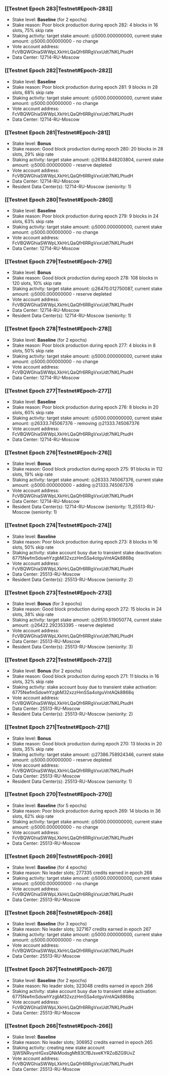 ### [[Testnet Epoch 283|Testnet#Epoch-283]]
* Stake level: **Baseline** (for 2 epochs)
* Stake reason: Poor block production during epoch 282: 4 blocks in 16 slots, 75% skip rate
* Staking activity: target stake amount: ◎5000.000000000, current stake amount: ◎5000.000000000 - no change
* Vote account address: FcVBQWGhiaSWWpLXkHrLQaQfr6RRgVxxUdt7NKLPtudH
* Data Center: 12714-RU-Moscow
### [[Testnet Epoch 282|Testnet#Epoch-282]]
* Stake level: **Baseline**
* Stake reason: Poor block production during epoch 281: 9 blocks in 28 slots, 68% skip rate
* Staking activity: target stake amount: ◎5000.000000000, current stake amount: ◎5000.000000000 - no change
* Vote account address: FcVBQWGhiaSWWpLXkHrLQaQfr6RRgVxxUdt7NKLPtudH
* Data Center: 12714-RU-Moscow
### [[Testnet Epoch 281|Testnet#Epoch-281]]
* Stake level: **Bonus**
* Stake reason: Good block production during epoch 280: 20 blocks in 28 slots, 29% skip rate
* Staking activity: target stake amount: ◎26184.848203804, current stake amount: ◎5000.000000000 - reserve depleted
* Vote account address: FcVBQWGhiaSWWpLXkHrLQaQfr6RRgVxxUdt7NKLPtudH
* Data Center: 12714-RU-Moscow
* Resident Data Center(s): 12714-RU-Moscow (seniority: 1)
### [[Testnet Epoch 280|Testnet#Epoch-280]]
* Stake level: **Baseline**
* Stake reason: Poor block production during epoch 279: 9 blocks in 24 slots, 63% skip rate
* Staking activity: target stake amount: ◎5000.000000000, current stake amount: ◎5000.000000000 - no change
* Vote account address: FcVBQWGhiaSWWpLXkHrLQaQfr6RRgVxxUdt7NKLPtudH
* Data Center: 12714-RU-Moscow
### [[Testnet Epoch 279|Testnet#Epoch-279]]
* Stake level: **Bonus**
* Stake reason: Good block production during epoch 278: 108 blocks in 120 slots, 10% skip rate
* Staking activity: target stake amount: ◎26470.012750087, current stake amount: ◎5000.000000000 - reserve depleted
* Vote account address: FcVBQWGhiaSWWpLXkHrLQaQfr6RRgVxxUdt7NKLPtudH
* Data Center: 12714-RU-Moscow
* Resident Data Center(s): 12714-RU-Moscow (seniority: 1)
### [[Testnet Epoch 278|Testnet#Epoch-278]]
* Stake level: **Baseline** (for 2 epochs)
* Stake reason: Poor block production during epoch 277: 4 blocks in 8 slots, 50% skip rate
* Staking activity: target stake amount: ◎5000.000000000, current stake amount: ◎5000.000000000 - no change
* Vote account address: FcVBQWGhiaSWWpLXkHrLQaQfr6RRgVxxUdt7NKLPtudH
* Data Center: 12714-RU-Moscow
### [[Testnet Epoch 277|Testnet#Epoch-277]]
* Stake level: **Baseline**
* Stake reason: Poor block production during epoch 276: 8 blocks in 20 slots, 60% skip rate
* Staking activity: target stake amount: ◎5000.000000000, current stake amount: ◎26333.745067376 - removing ◎21333.745067376
* Vote account address: FcVBQWGhiaSWWpLXkHrLQaQfr6RRgVxxUdt7NKLPtudH
* Data Center: 12714-RU-Moscow
### [[Testnet Epoch 276|Testnet#Epoch-276]]
* Stake level: **Bonus**
* Stake reason: Good block production during epoch 275: 91 blocks in 112 slots, 19% skip rate
* Staking activity: target stake amount: ◎26333.745067376, current stake amount: ◎5000.000000000 - adding ◎21333.745067376
* Vote account address: FcVBQWGhiaSWWpLXkHrLQaQfr6RRgVxxUdt7NKLPtudH
* Data Center: 12714-RU-Moscow
* Resident Data Center(s): 12714-RU-Moscow (seniority: 1),25513-RU-Moscow (seniority: 1)
### [[Testnet Epoch 274|Testnet#Epoch-274]]
* Stake level: **Baseline**
* Stake reason: Poor block production during epoch 273: 8 blocks in 16 slots, 50% skip rate
* Staking activity: stake account busy due to transient stake deactivation: 6775NwfmSdswhYzgbM32xzzHmSSa4otguVntAQk8868q
* Vote account address: FcVBQWGhiaSWWpLXkHrLQaQfr6RRgVxxUdt7NKLPtudH
* Data Center: 25513-RU-Moscow
* Resident Data Center(s): 25513-RU-Moscow (seniority: 2)
### [[Testnet Epoch 273|Testnet#Epoch-273]]
* Stake level: **Bonus** (for 3 epochs)
* Stake reason: Good block production during epoch 272: 15 blocks in 24 slots, 38% skip rate
* Staking activity: target stake amount: ◎26510.519050774, current stake amount: ◎26422.292353395 - reserve depleted
* Vote account address: FcVBQWGhiaSWWpLXkHrLQaQfr6RRgVxxUdt7NKLPtudH
* Data Center: 25513-RU-Moscow
* Resident Data Center(s): 25513-RU-Moscow (seniority: 3)
### [[Testnet Epoch 272|Testnet#Epoch-272]]
* Stake level: **Bonus** (for 2 epochs)
* Stake reason: Good block production during epoch 271: 11 blocks in 16 slots, 32% skip rate
* Staking activity: stake account busy due to transient stake activation: 6775NwfmSdswhYzgbM32xzzHmSSa4otguVntAQk8868q
* Vote account address: FcVBQWGhiaSWWpLXkHrLQaQfr6RRgVxxUdt7NKLPtudH
* Data Center: 25513-RU-Moscow
* Resident Data Center(s): 25513-RU-Moscow (seniority: 2)
### [[Testnet Epoch 271|Testnet#Epoch-271]]
* Stake level: **Bonus**
* Stake reason: Good block production during epoch 270: 13 blocks in 20 slots, 35% skip rate
* Staking activity: target stake amount: ◎27386.758924346, current stake amount: ◎5000.000000000 - reserve depleted
* Vote account address: FcVBQWGhiaSWWpLXkHrLQaQfr6RRgVxxUdt7NKLPtudH
* Data Center: 25513-RU-Moscow
* Resident Data Center(s): 25513-RU-Moscow (seniority: 1)
### [[Testnet Epoch 270|Testnet#Epoch-270]]
* Stake level: **Baseline** (for 5 epochs)
* Stake reason: Poor block production during epoch 269: 14 blocks in 36 slots, 62% skip rate
* Staking activity: target stake amount: ◎5000.000000000, current stake amount: ◎5000.000000000 - no change
* Vote account address: FcVBQWGhiaSWWpLXkHrLQaQfr6RRgVxxUdt7NKLPtudH
* Data Center: 25513-RU-Moscow
### [[Testnet Epoch 269|Testnet#Epoch-269]]
* Stake level: **Baseline** (for 4 epochs)
* Stake reason: No leader slots; 277335 credits earned in epoch 268
* Staking activity: target stake amount: ◎5000.000000000, current stake amount: ◎5000.000000000 - no change
* Vote account address: FcVBQWGhiaSWWpLXkHrLQaQfr6RRgVxxUdt7NKLPtudH
* Data Center: 25513-RU-Moscow
### [[Testnet Epoch 268|Testnet#Epoch-268]]
* Stake level: **Baseline** (for 3 epochs)
* Stake reason: No leader slots; 327167 credits earned in epoch 267
* Staking activity: target stake amount: ◎5000.000000000, current stake amount: ◎5000.000000000 - no change
* Vote account address: FcVBQWGhiaSWWpLXkHrLQaQfr6RRgVxxUdt7NKLPtudH
* Data Center: 25513-RU-Moscow
### [[Testnet Epoch 267|Testnet#Epoch-267]]
* Stake level: **Baseline** (for 2 epochs)
* Stake reason: No leader slots; 323048 credits earned in epoch 266
* Staking activity: stake account busy due to transient stake activation: 6775NwfmSdswhYzgbM32xzzHmSSa4otguVntAQk8868q
* Vote account address: FcVBQWGhiaSWWpLXkHrLQaQfr6RRgVxxUdt7NKLPtudH
* Data Center: 25513-RU-Moscow
### [[Testnet Epoch 266|Testnet#Epoch-266]]
* Stake level: **Baseline**
* Stake reason: No leader slots; 306952 credits earned in epoch 265
* Staking activity: creating new stake account 3jWSNRvynHGxsQNkModsgMt83CfBJsveKYRZoBZG9UvZ
* Vote account address: FcVBQWGhiaSWWpLXkHrLQaQfr6RRgVxxUdt7NKLPtudH
* Data Center: 25513-RU-Moscow